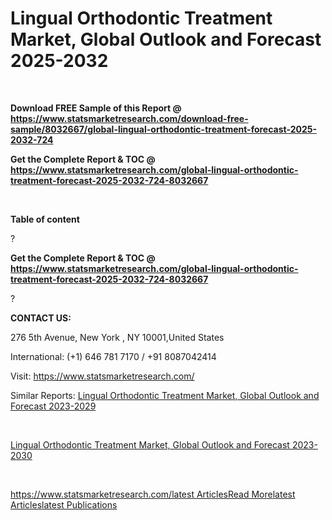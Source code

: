 <h1>Lingual Orthodontic Treatment Market, Global Outlook and Forecast 2025-2032</h1><br/><p><strong>Download FREE Sample of this Report @ <a href="https://www.statsmarketresearch.com/download-free-sample/8032667/global-lingual-orthodontic-treatment-forecast-2025-2032-724">https://www.statsmarketresearch.com/download-free-sample/8032667/global-lingual-orthodontic-treatment-forecast-2025-2032-724</a></strong></p>
 
 
 
 <div><b>Get the Complete Report & TOC @ <a href="https://www.statsmarketresearch.com/global-lingual-orthodontic-treatment-forecast-2025-2032-724-8032667">https://www.statsmarketresearch.com/global-lingual-orthodontic-treatment-forecast-2025-2032-724-8032667</a></b></div>
 
 
 
 <p><br />
 
 <b>Table of content</b></p>
 
 
 
 <p>? </p>
 
 
 
 <div><b>Get the Complete Report & TOC @ <a href="https://www.statsmarketresearch.com/global-lingual-orthodontic-treatment-forecast-2025-2032-724-8032667">https://www.statsmarketresearch.com/global-lingual-orthodontic-treatment-forecast-2025-2032-724-8032667</a></b></div>
 
 
 
 <p>? </p>
 
 
 
 <p><b>CONTACT US:</b><br />
 
 276 5th Avenue, New York , NY 10001,United States<br />
 
 International: (+1) 646 781 7170 / +91 8087042414<br />
 
 Visit: <a href="https://www.statsmarketresearch.com/">https://www.statsmarketresearch.com/</a><br />
 
 Similar Reports: <a href="https://www.statsmarketresearch.com/global-lingual-orthodontic-treatment-forecast-2025-2032-724-8032667">Lingual Orthodontic Treatment Market, Global Outlook and Forecast 2023-2029</a><br />
 
 <br />
 
 <a href="https://www.statsmarketresearch.com/global-lingual-orthodontic-treatment-forecast-2025-2032-724-8032667">Lingual Orthodontic Treatment Market, Global Outlook and Forecast 2023-2030</a><br />
 
 <br />
 
 <a href="https://gyeongbokgung.com">https://www.statsmarketresearch.com/</a><a href="https://hallyeomaritime.com">latest Articles</a><a href="https://jingwansa.com">Read More</a><a href="https://nguoiviet.jp/">latest Articles</a><a href="https://www.intelmarketresearch.com/">latest Publications</a></p>